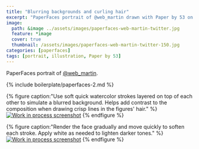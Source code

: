 ```yaml
---
title: "Blurring backgrounds and curling hair"
excerpt: "PaperFaces portrait of @web_martin drawn with Paper by 53 on an iPad."
image: 
  path: &image ../assets/images/paperfaces-web-martin-twitter.jpg 
  feature: *image
  cover: true
  thumbnail: /assets/images/paperfaces-web-martin-twitter-150.jpg
categories: [paperfaces]
tags: [portrait, illustration, Paper by 53]
---
```


PaperFaces portrait of [@web_martin](https://twitter.com/web_martin).

{% include boilerplate/paperfaces-2.md %}

{% figure caption:"Use soft quick watercolor strokes layered on top of each other to simulate a blurred background. Helps add contrast to the composition when drawing crisp lines in the figures' hair." %}
[![Work in process screenshot](/assets/images/paperfaces-web-martin-process-1-600.jpg)](/assets/images/paperfaces-web-martin-process-1-lg.jpg)
{% endfigure %}

{% figure caption:"Render the face gradually and move quickly to soften each stroke. Apply white as needed to lighten darker tones." %}
[![Work in process screenshot](/assets/images/paperfaces-web-martin-process-2-600.jpg)](/assets/images/paperfaces-web-martin-process-2-lg.jpg)
{% endfigure %}
